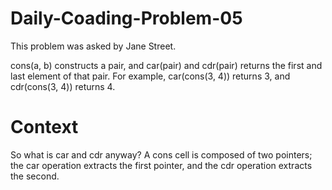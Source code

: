 # Daily-Coading-Problem-05

This problem was asked by Jane Street.

cons(a, b) constructs a pair, and car(pair) and cdr(pair) returns the first and last element of that pair. For example, car(cons(3, 4)) returns 3, and cdr(cons(3, 4)) returns 4.

# Context

So what is car and cdr anyway?
A cons cell is composed of two pointers; the car operation extracts the first pointer, and the cdr operation extracts the second.
